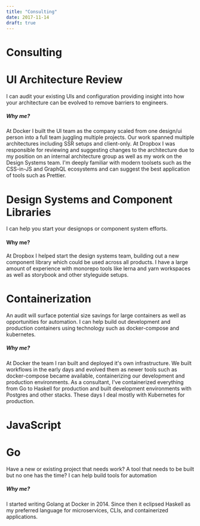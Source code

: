```yaml
---
title: "Consulting"
date: 2017-11-14
draft: true
---
```


# Consulting

# UI Architecture Review

I can audit your existing UIs and configuration providing insight into how your
architecture can be evolved to remove barriers to engineers.

##### Why me?

At Docker I built the UI team as the company scaled from one design/ui person
into a full team juggling multiple projects. Our work spanned multiple
architectures including SSR setups and client-only. At Dropbox I was responsible
for reviewing and suggesting changes to the architecture due to my position on
an internal architecture group as well as my work on the Design Systems team.
I'm deeply familiar with modern toolsets such as the CSS-in-JS and GraphQL
ecosystems and can suggest the best application of tools such as Prettier.

# Design Systems and Component Libraries

I can help you start your designops or component system efforts.

#### Why me?

At Dropbox I helped start the design systems team, building out a new component
library which could be used across all products. I have a large amount of
experience with monorepo tools like lerna and yarn workspaces as well as
storybook and other styleguide setups.

# Containerization

An audit will surface potential size savings for large containers as well as
opportunities for automation. I can help build out development and production
containers using technology such as docker-compose and kubernetes.

##### Why me?

At Docker the team I ran built and deployed it's own infrastructure. We built
workflows in the early days and evolved them as newer tools such as
docker-compose became available, containerizing our development and production
environments. As a consultant, I've containerized everything from Go to Haskell
for production and built development environments with Postgres and other
stacks. These days I deal mostly with Kubernetes for production.

# JavaScript

# Go

Have a new or existing project that needs work? A tool that needs to be built
but no one has the time? I can help build tools for automation

##### Why me?

I started writing Golang at Docker in 2014. Since then it eclipsed Haskell as my
preferred language for microservices, CLIs, and containerized applications.
